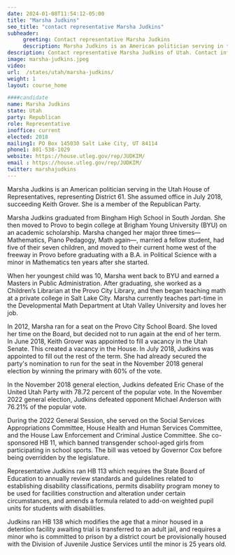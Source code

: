 ```yaml
---
date: 2024-01-08T11:54:12-05:00
title: "Marsha Judkins"
seo_title: "contact representative Marsha Judkins"
subheader:
     greeting: Contact representative Marsha Judkins
     description: Marsha Judkins is an American politician serving in the Utah House of Representatives, representing District 61. She assumed office in July 2018, succeeding Keith Grover. She is a member of the Republican Party.
description: Contact representative Marsha Judkins of Utah. Contact information for Marsha Judkins includes email address, phone number, and mailing address.
image: marsha-judkins.jpeg
video:
url:  /states/utah/marsha-judkins/
weight: 1
layout: course_home

####candidate
name: Marsha Judkins
state: Utah
party: Republican
role: Representative
inoffice: current
elected: 2018
mailing1: PO Box 145030 Salt Lake City, UT 84114
phone1: 801-538-1029
website: https://house.utleg.gov/rep/JUDKIM/
email : https://house.utleg.gov/rep/JUDKIM/
twitter: marshajudkins
---
```


Marsha Judkins is an American politician serving in the Utah House of Representatives, representing District 61. She assumed office in July 2018, succeeding Keith Grover. She is a member of the Republican Party.

Marsha Judkins graduated from Bingham High School in South Jordan. She then moved to Provo to begin college at Brigham Young University (BYU) on an academic scholarship. Marsha changed her major three times—Mathematics, Piano Pedagogy, Math again—, married a fellow student, had five of their seven children, and moved to their current home west of the freeway in Provo before graduating with a B.A. in Political Science with a minor in Mathematics ten years after she started.

When her youngest child was 10, Marsha went back to BYU and earned a Masters in Public Administration. After graduating, she worked as a Children’s Librarian at the Provo City Library, and then began teaching math at a private college in Salt Lake City. Marsha currently teaches part-time in the Developmental Math Department at Utah Valley University and loves her job.

In 2012, Marsha ran for a seat on the Provo City School Board. She loved her time on the Board, but decided not to run again at the end of her term. In June 2018, Keith Grover was appointed to fill a vacancy in the Utah Senate. This created a vacancy in the House. In July 2018, Judkins was appointed to fill out the rest of the term. She had already secured the party's nomination to run for the seat in the November 2018 general election by winning the primary with 60% of the vote.

In the November 2018 general election, Judkins defeated Eric Chase of the United Utah Party with 78.72 percent of the popular vote. In the November 2022 general election, Judkins defeated opponent Michael Anderson with 76.21% of the popular vote.

During the 2022 General Session, she served on the Social Services Appropriations Committee, House Health and Human Services Committee, and the House Law Enforcement and Criminal Justice Committee. She co-sponsored HB 11, which banned transgender school-aged girls from participating in school sports. The bill was vetoed by Governor Cox before being overridden by the legislature.

Representative Judkins ran HB 113 which requires the State Board of Education to annually review standards and guidelines related to establishing disability classifications, permits disability program money to be used for facilities construction and alteration under certain circumstances, and amends a formula related to add-on weighted pupil units for students with disabilities.

Judkins ran HB 138 which modifies the age that a minor housed in a detention facility awaiting trial is transferred to an adult jail, and requires a minor who is committed to prison by a district court be provisionally housed with the Division of Juvenile Justice Services until the minor is 25 years old.
